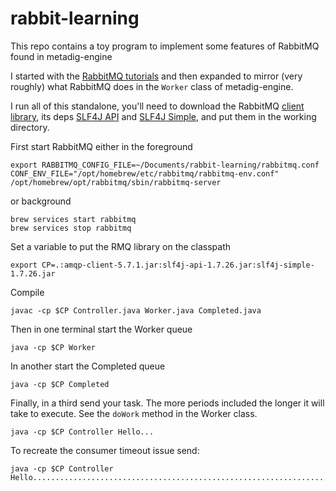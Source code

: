 # rabbit-learning

This repo contains a toy program to implement some features of RabbitMQ found in metadig-engine

I started with the [RabbitMQ tutorials](https://www.rabbitmq.com/tutorials/tutorial-one-java.html) and
then expanded to mirror (very roughly) what RabbitMQ does in the `Worker` class of metadig-engine.

I run all of this standalone, you'll need to download the RabbitMQ [client library](https://repo1.maven.org/maven2/com/rabbitmq/amqp-client/5.7.1/amqp-client-5.7.1.jar), its deps [SLF4J API](https://repo1.maven.org/maven2/org/slf4j/slf4j-api/1.7.26/slf4j-api-1.7.26.jar) and [SLF4J Simple](https://repo1.maven.org/maven2/org/slf4j/slf4j-simple/1.7.26/slf4j-simple-1.7.26.jar), and put them in the working directory.

First start RabbitMQ either in the foreground

```
export RABBITMQ_CONFIG_FILE=~/Documents/rabbit-learning/rabbitmq.conf
CONF_ENV_FILE="/opt/homebrew/etc/rabbitmq/rabbitmq-env.conf" /opt/homebrew/opt/rabbitmq/sbin/rabbitmq-server
```

or background

```
brew services start rabbitmq
brew services stop rabbitmq
```

Set a variable to put the RMQ library on the classpath

```
export CP=.:amqp-client-5.7.1.jar:slf4j-api-1.7.26.jar:slf4j-simple-1.7.26.jar
```

Compile

```
javac -cp $CP Controller.java Worker.java Completed.java
```

Then in one terminal start the Worker queue

```
java -cp $CP Worker
```

In another start the Completed queue

```
java -cp $CP Completed
```

Finally, in a third send your task. The more periods included the longer it will take to execute.
See the `doWork` method in the Worker class.

```
java -cp $CP Controller Hello...
```

To recreate the consumer timeout issue send:

```
java -cp $CP Controller Hello...................................................................
```
